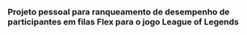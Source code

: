 ### Projeto pessoal para ranqueamento de desempenho de participantes em filas Flex para o jogo League of Legends

